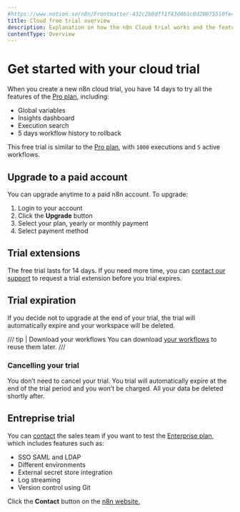 ```yaml
---
#https://www.notion.so/n8n/Frontmatter-432c2b8dff1f43d4b1c8d20075510fe4
title: Cloud free trial overview
description: Explanation on how the n8n Cloud trial works and the features included
contentType: Overview
---
```


# Get started with your cloud trial

When you create a new n8n cloud trial, you have 14 days to try all the features of the [Pro plan](https://n8n.io/pricing/), including:

- Global variables
- Insights dashboard
- Execution search
- 5 days workflow history to rollback

This free trial is similar to the [Pro plan](https://n8n.io/pricing/), with `1000` executions and `5` active workflows.

## Upgrade to a paid account

You can upgrade anytime to a paid n8n account. To upgrade:

1. Login to your account
2. Click the **Upgrade** button
3. Select your plan, yearly or monthly payment
4. Select payment method 

## Trial extensions

The free trial lasts for 14 days. If you need more time, you can [contact our support](https://zapier.com/app/contact-us) to request a trial extension before you trial expires.

## Trial expiration

If you decide not to upgrade at the end of your trial, the trial will automatically expire and your workspace will be deleted.

/// tip | Download your workflows
You can download [your workflows](/manage-cloud/download-workflows.md) to reuse them later.
///

### Cancelling your trial

You don’t need to cancel your trial. You trial will automatically expire at the end of the trial period and you won’t be charged. All your data be deleted shortly after.

## Entreprise trial

You can [contact](https://n8n.io/pricing/) the sales team if you want to test the [Enterprise plan](https://n8n.io/pricing/), which includes features such as:

- SSO SAML and LDAP
- Different environments
- External secret store integration
- Log streaming
- Version control using Git

Click the **Contact** button on the [n8n website.](https://n8n.io/pricing/)